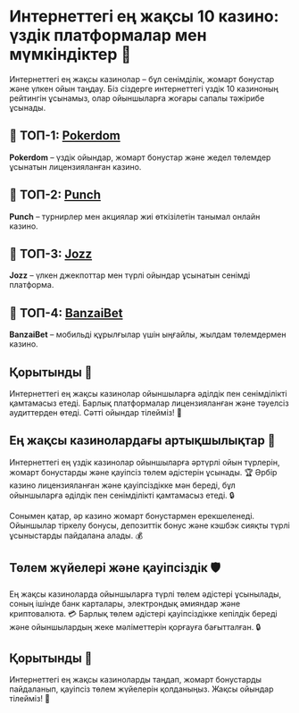 # Интернеттегі ең жақсы 10 казино: үздік платформалар мен мүмкіндіктер 🎰

Интернеттегі ең жақсы казинолар – бұл сенімділік, жомарт бонустар және үлкен ойын таңдау. Біз сіздерге интернеттегі үздік 10 казиноның рейтингін ұсынамыз, олар ойыншыларға жоғары сапалы тәжірибе ұсынады.

## 🥇 ТОП-1: [Pokerdom](https://brandplay.link/4k77v2yx)

**Pokerdom** – үздік ойындар, жомарт бонустар және жедел төлемдер ұсынатын лицензияланған казино.

## 🥈 ТОП-2: [Punch](https://betpunch1.com/d638d6d39)

**Punch** – турнирлер мен акциялар жиі өткізілетін танымал онлайн казино.

## 🥉 ТОП-3: [Jozz](https://tk435zi5i9.com/alt/jozz/registration?e8250665e216213938eeaefaf3e61c0a)

**Jozz** – үлкен джекпоттар мен түрлі ойындар ұсынатын сенімді платформа.

## 🏅 ТОП-4: [BanzaiBet](https://bnzstr009.com/e9rVJ)

**BanzaiBet** – мобильді құрылғылар үшін ыңғайлы, жылдам төлемдермен казино.

## Қорытынды 🌟

Интернеттегі ең жақсы казинолар ойыншыларға әділдік пен сенімділікті қамтамасыз етеді. Барлық платформалар лицензияланған және тәуелсіз аудиттерден өтеді. Сәтті ойындар тілейміз! 🎉

## Ең жақсы казинолардағы артықшылықтар 🌟

Интернеттегі ең үздік казинолар ойыншыларға әртүрлі ойын түрлерін, жомарт бонустарды және қауіпсіз төлем әдістерін ұсынады. 🏆 Әрбір казино лицензияланған және қауіпсіздікке мән береді, бұл ойыншыларға әділдік пен сенімділікті қамтамасыз етеді. 🔒

Сонымен қатар, әр казино жомарт бонустармен ерекшеленеді. Ойыншылар тіркелу бонусы, депозиттік бонус және кэшбэк сияқты түрлі ұсыныстарды пайдалана алады. 💰

## Төлем жүйелері және қауіпсіздік 🛡️

Ең жақсы казиноларда ойыншыларға түрлі төлем әдістері ұсынылады, соның ішінде банк карталары, электрондық әмияндар және криптовалюта. 💳 Барлық төлем әдістері қауіпсіздікке кепілдік береді және ойыншылардың жеке мәліметтерін қорғауға бағытталған. 🔒

## Қорытынды 🌟

Интернеттегі ең жақсы казиноларды таңдап, жомарт бонустарды пайдаланып, қауіпсіз төлем жүйелерін қолданыңыз. Жақсы ойындар тілейміз! 🎉
